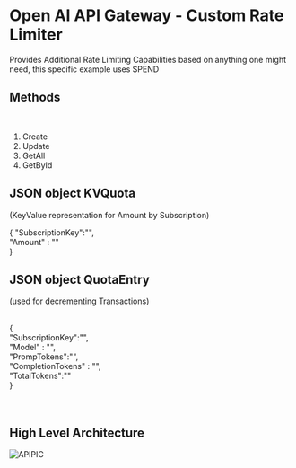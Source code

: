 # Open AI API Gateway - Custom Rate Limiter

Provides Additional Rate Limiting Capabilities based on anything one might need, this specific example uses SPEND
<br/>
## Methods
<br/>

1) Create
2) Update
3) GetAll
4) GetById

   
## JSON object KVQuota 
(KeyValue representation for Amount by Subscription)

{
   "SubscriptionKey":"",<br/>
   "Amount" : ""<br/>
}

    
## JSON object QuotaEntry
(used for decrementing Transactions)

<br/>
{<br/>
"SubscriptionKey":"",<br/>
"Model" : "",<br/>
"PrompTokens":"",<br/>
"CompletionTokens" : "",<br/>
"TotalTokens":""<br/>
}<br/>
<br/>
<br/>


## High Level Architecture




![APIPIC](https://github.com/ThePreston/Custom-Rate-Limiter-API/assets/84995595/832ce32e-1b4c-45f5-b4e7-ab0964f3de68)
